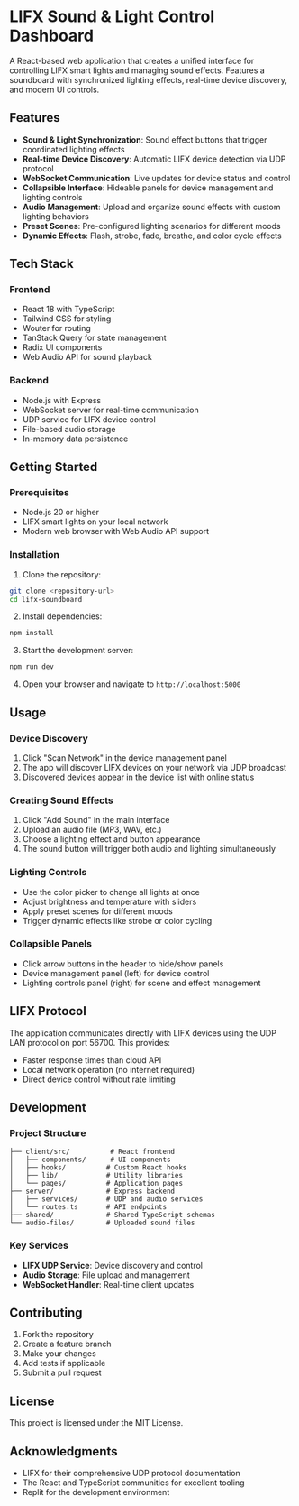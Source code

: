 # LIFX Sound & Light Control Dashboard

A React-based web application that creates a unified interface for controlling LIFX smart lights and managing sound effects. Features a soundboard with synchronized lighting effects, real-time device discovery, and modern UI controls.

## Features

- **Sound & Light Synchronization**: Sound effect buttons that trigger coordinated lighting effects
- **Real-time Device Discovery**: Automatic LIFX device detection via UDP protocol
- **WebSocket Communication**: Live updates for device status and control
- **Collapsible Interface**: Hideable panels for device management and lighting controls
- **Audio Management**: Upload and organize sound effects with custom lighting behaviors
- **Preset Scenes**: Pre-configured lighting scenarios for different moods
- **Dynamic Effects**: Flash, strobe, fade, breathe, and color cycle effects

## Tech Stack

### Frontend
- React 18 with TypeScript
- Tailwind CSS for styling
- Wouter for routing
- TanStack Query for state management
- Radix UI components
- Web Audio API for sound playback

### Backend
- Node.js with Express
- WebSocket server for real-time communication
- UDP service for LIFX device control
- File-based audio storage
- In-memory data persistence

## Getting Started

### Prerequisites
- Node.js 20 or higher
- LIFX smart lights on your local network
- Modern web browser with Web Audio API support

### Installation

1. Clone the repository:
```bash
git clone <repository-url>
cd lifx-soundboard
```

2. Install dependencies:
```bash
npm install
```

3. Start the development server:
```bash
npm run dev
```

4. Open your browser and navigate to `http://localhost:5000`

## Usage

### Device Discovery
1. Click "Scan Network" in the device management panel
2. The app will discover LIFX devices on your network via UDP broadcast
3. Discovered devices appear in the device list with online status

### Creating Sound Effects
1. Click "Add Sound" in the main interface
2. Upload an audio file (MP3, WAV, etc.)
3. Choose a lighting effect and button appearance
4. The sound button will trigger both audio and lighting simultaneously

### Lighting Controls
- Use the color picker to change all lights at once
- Adjust brightness and temperature with sliders
- Apply preset scenes for different moods
- Trigger dynamic effects like strobe or color cycling

### Collapsible Panels
- Click arrow buttons in the header to hide/show panels
- Device management panel (left) for device control
- Lighting controls panel (right) for scene and effect management

## LIFX Protocol

The application communicates directly with LIFX devices using the UDP LAN protocol on port 56700. This provides:
- Faster response times than cloud API
- Local network operation (no internet required)
- Direct device control without rate limiting

## Development

### Project Structure
```
├── client/src/          # React frontend
│   ├── components/      # UI components
│   ├── hooks/          # Custom React hooks
│   ├── lib/            # Utility libraries
│   └── pages/          # Application pages
├── server/             # Express backend
│   ├── services/       # UDP and audio services
│   └── routes.ts       # API endpoints
├── shared/             # Shared TypeScript schemas
└── audio-files/        # Uploaded sound files
```

### Key Services
- **LIFX UDP Service**: Device discovery and control
- **Audio Storage**: File upload and management
- **WebSocket Handler**: Real-time client updates

## Contributing

1. Fork the repository
2. Create a feature branch
3. Make your changes
4. Add tests if applicable
5. Submit a pull request

## License

This project is licensed under the MIT License.

## Acknowledgments

- LIFX for their comprehensive UDP protocol documentation
- The React and TypeScript communities for excellent tooling
- Replit for the development environment